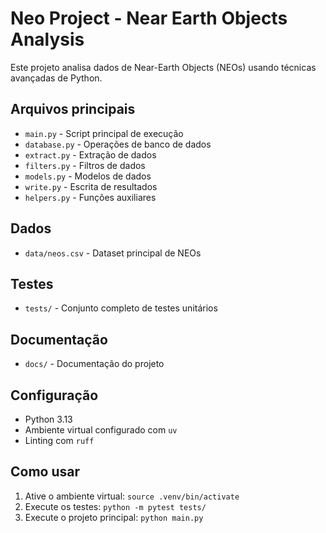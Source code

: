 # Neo Project - Near Earth Objects Analysis

Este projeto analisa dados de Near-Earth Objects (NEOs) usando técnicas avançadas de Python.

## Arquivos principais

- `main.py` - Script principal de execução
- `database.py` - Operações de banco de dados
- `extract.py` - Extração de dados
- `filters.py` - Filtros de dados
- `models.py` - Modelos de dados
- `write.py` - Escrita de resultados
- `helpers.py` - Funções auxiliares

## Dados

- `data/neos.csv` - Dataset principal de NEOs

## Testes

- `tests/` - Conjunto completo de testes unitários

## Documentação

- `docs/` - Documentação do projeto

## Configuração

- Python 3.13
- Ambiente virtual configurado com `uv`
- Linting com `ruff`

## Como usar

1. Ative o ambiente virtual: `source .venv/bin/activate`
2. Execute os testes: `python -m pytest tests/`
3. Execute o projeto principal: `python main.py`
